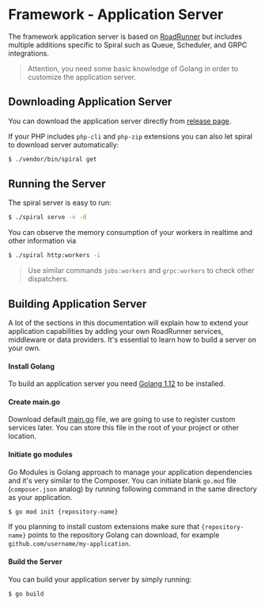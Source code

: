 # Framework - Application Server
The framework application server is based on [RoadRunner](https://roadrunner.dev) but includes multiple additions specific to Spiral such as
Queue, Scheduler, and GRPC integrations.

> Attention, you need some basic knowledge of Golang in order to customize the application server.

## Downloading Application Server
You can download the application server directly from [release page](https://github.com/spiral/framework/releases). 

If your PHP includes `php-cli` and `php-zip` extensions you can also let spiral to download server automatically:

```bash
$ ./vendor/bin/spiral get
```

## Running the Server
The spiral server is easy to run:

```bash
$ ./spiral serve -v -d
```

You can observe the memory consumption of your workers in realtime and other information via

```bash
$ ./spiral http:workers -i
```

> Use similar commands `jobs:workers` and `grpc:workers` to check other dispatchers.

## Building Application Server
A lot of the sections in this documentation will explain how to extend your application capabilities by adding your own RoadRunner services, 
middleware or data providers. It's essential to learn how to build a server on your own.

#### Install Golang
To build an application server you need [Golang 1.12](https://golang.org/dl/) to be installed.

#### Create main.go
Download default [main.go](https://github.com/spiral/framework/blob/master/main.go) file, we are going to use to register custom services later. You can store this file in the root of your project or other location.

#### Initiate go modules
Go Modules is Golang approach to manage your application dependencies and it's very similar to the Composer. You can initiate blank 
`go.mod` file (`composer.json` analog) by running following command in the same directory as your application.

```bash
$ go mod init {repository-name}
``` 

If you planning to install custom extensions make sure that `{repository-name}` points to the repository Golang can download, for example
`github.com/username/my-application`.

#### Build the Server
You can build your application server by simply running:

```bash
$ go build
```

